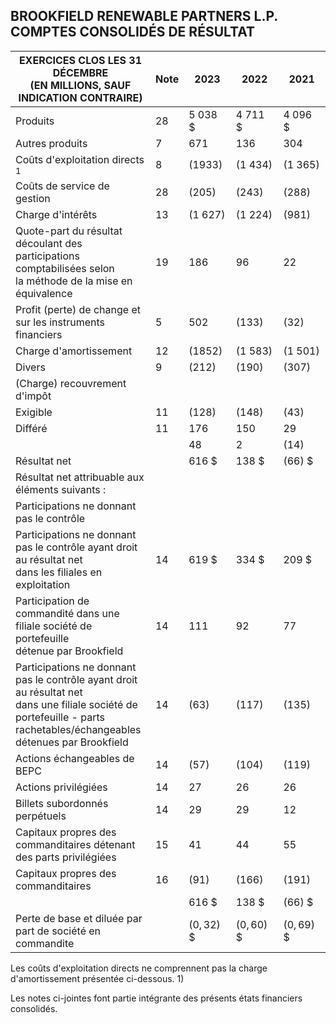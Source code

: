 ## BROOKFIELD RENEWABLE PARTNERS L.P. COMPTES CONSOLIDÉS DE RÉSULTAT

| EXERCICES CLOS LES 31 DÉCEMBRE<br>(EN MILLIONS, SAUF INDICATION CONTRAIRE)                                                                                                    | Note | 2023        | 2022        | 2021        |
|-------------------------------------------------------------------------------------------------------------------------------------------------------------------------------|------|-------------|-------------|-------------|
| Produits                                                                                                                                                                      | 28   | 5 038 \$    | 4 711 \$    | 4 096 \$    |
| Autres produits                                                                                                                                                               | 7    | 671         | 136         | 304         |
| Coûts d'exploitation directs <sup>1</sup>                                                                                                                                     | 8    | (1933)      | $(1\ 434)$  | $(1\ 365)$  |
| Coûts de service de gestion                                                                                                                                                   | 28   | (205)       | (243)       | (288)       |
| Charge d'intérêts                                                                                                                                                             | 13   | $(1\ 627)$  | $(1\ 224)$  | (981)       |
| Quote-part du résultat découlant des participations comptabilisées selon<br>la méthode de la mise en équivalence                                                              | 19   | 186         | 96          | 22          |
| Profit (perte) de change et sur les instruments financiers                                                                                                                    | 5    | 502         | (133)       | (32)        |
| Charge d'amortissement                                                                                                                                                        | 12   | (1852)      | $(1\ 583)$  | $(1\ 501)$  |
| Divers                                                                                                                                                                        | 9    | (212)       | (190)       | (307)       |
| (Charge) recouvrement d'impôt                                                                                                                                                 |      |             |             |             |
| Exigible                                                                                                                                                                      | 11   | (128)       | (148)       | (43)        |
| Différé                                                                                                                                                                       | 11   | 176         | 150         | 29          |
|                                                                                                                                                                               |      | 48          | 2           | (14)        |
| Résultat net                                                                                                                                                                  |      | 616 \$      | 138 \$      | (66) \$     |
| Résultat net attribuable aux éléments suivants :                                                                                                                              |      |             |             |             |
| Participations ne donnant pas le contrôle                                                                                                                                     |      |             |             |             |
| Participations ne donnant pas le contrôle ayant droit au résultat net<br>dans les filiales en exploitation                                                                    | 14   | 619 \$      | 334 \$      | 209 \$      |
| Participation de commandité dans une filiale société de portefeuille<br>détenue par Brookfield                                                                                | 14   | 111         | 92          | 77          |
| Participations ne donnant pas le contrôle ayant droit au résultat net<br>dans une filiale société de portefeuille - parts<br>rachetables/échangeables détenues par Brookfield | 14   | (63)        | (117)       | (135)       |
| Actions échangeables de BEPC                                                                                                                                                  | 14   | (57)        | (104)       | (119)       |
| Actions privilégiées                                                                                                                                                          | 14   | 27          | 26          | 26          |
| Billets subordonnés perpétuels                                                                                                                                                | 14   | 29          | 29          | 12          |
| Capitaux propres des commanditaires détenant des parts privilégiées                                                                                                           | 15   | 41          | 44          | 55          |
| Capitaux propres des commanditaires                                                                                                                                           | 16   | (91)        | (166)       | (191)       |
|                                                                                                                                                                               |      | 616 \$      | 138 \$      | (66) \$     |
| Perte de base et diluée par part de société en commandite                                                                                                                     |      | $(0,32)$ \$ | $(0,60)$ \$ | $(0,69)$ \$ |

Les coûts d'exploitation directs ne comprennent pas la charge d'amortissement présentée ci-dessous. 1)

Les notes ci-jointes font partie intégrante des présents états financiers consolidés.